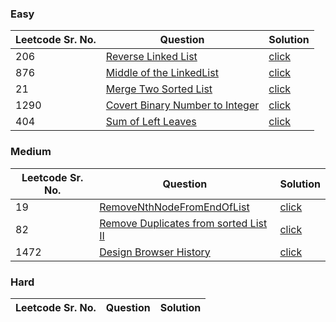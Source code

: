 ### Easy 
Leetcode Sr. No. | Question | Solution
-------------|------------- | -------------
206 | [Reverse Linked List](https://leetcode.com/problems/reverse-linked-list/) | [click](./Solutions/ReverseALinkedList.java)
876 | [Middle of the LinkedList](https://leetcode.com/problems/middle-of-the-linked-list/) | [click](./Solutions/MiddleOfTheLinkedList.java)
21 | [Merge Two Sorted List](https://leetcode.com/problems/merge-two-sorted-lists/) | [click](./Solutions/MergeTwoSortedList.java)
1290 | [Covert Binary Number to Integer](https://leetcode.com/problems/convert-binary-number-in-a-linked-list-to-integer/) | [click](./Solutions/ConvertBinaryNumberInALinkedListToInteger.java)
404 | [Sum of Left Leaves](https://leetcode.com/problems/sum-of-left-leaves/) | [click](./Solutions/SumOfLeftLeaves.java)

### Medium
Leetcode Sr. No. | Question | Solution
-------------|------------- | -------------
19 | [RemoveNthNodeFromEndOfList](https://leetcode.com/problems/remove-nth-node-from-end-of-list/) | [click](./Solutions/RemoveNthNodeFromEndOfList.java)
82 | [Remove Duplicates from sorted List II](https://leetcode.com/problems/remove-duplicates-from-sorted-list-ii/) | [click](./Solutions/RemoveDuplicatesFromSortedListII.java)
1472  | [Design Browser History](https://leetcode.com/problems/design-browser-history/) | [click](./Solutions/DesignBrowserHistory.java)

### Hard
Leetcode Sr. No. | Question | Solution
-------------|------------- | -------------